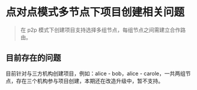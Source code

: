 # 点对点模式多节点下项目创建相关问题

> 在 p2p 模式下创建项目支持选择多组节点，每组节点之间需建立合作路由。

## 目前存在的问题

目前针对与三方机构创建项目，例如：alice - bob，alice - carole，一共两组节点，存在三个机构参与项目创建，本期还在改造升级中，暂不支持。
